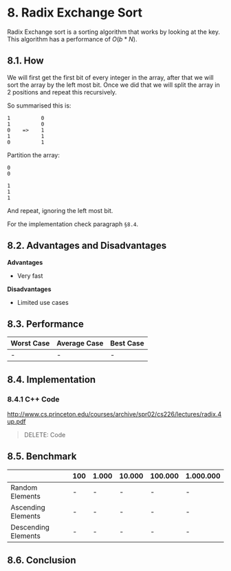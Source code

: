 # 8. Radix Exchange Sort
Radix Exchange sort is a sorting algorithm that works by looking at the key. This algorithm has a performance of $O(b*N)$.

## 8.1. How
We will first get the first bit of every integer in the array, after that we will sort the array by the left most bit. Once we did that we will split the array in 2 positions and repeat this recursively.

So summarised this is:

	1          0
	1          0
	0    =>    1
	1          1
	0          1

Partition the array:
	
	0
	0
	
	1
	1
	1

And repeat, ignoring the left most bit.

For the implementation check paragraph `§8.4`.

## 8.2. Advantages and Disadvantages

**Advantages**
- Very fast

**Disadvantages**
- Limited use cases

## 8.3. Performance
|Worst Case|Average Case|Best Case|
|-|-|-|
|-|-|-|

## 8.4. Implementation
### 8.4.1 C++ Code
http://www.cs.princeton.edu/courses/archive/spr02/cs226/lectures/radix.4up.pdf
> DELETE: Code

## 8.5. Benchmark
|&nbsp;| 100 | 1.000 | 10.000 | 100.000 | 1.000.000
|-|-|-|-|-|-|
|Random Elements|-|-|-|-|-
|Ascending Elements|-|-|-|-|-
|Descending Elements|-|-|-|-|-

## 8.6. Conclusion
